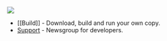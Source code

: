 ![](https://blockly-games.appspot.com/index/title.png)

* [[Build]] - Download, build and run your own copy.
* [Support](https://groups.google.com/forum/#!forum/blockly-games) - Newsgroup for developers.